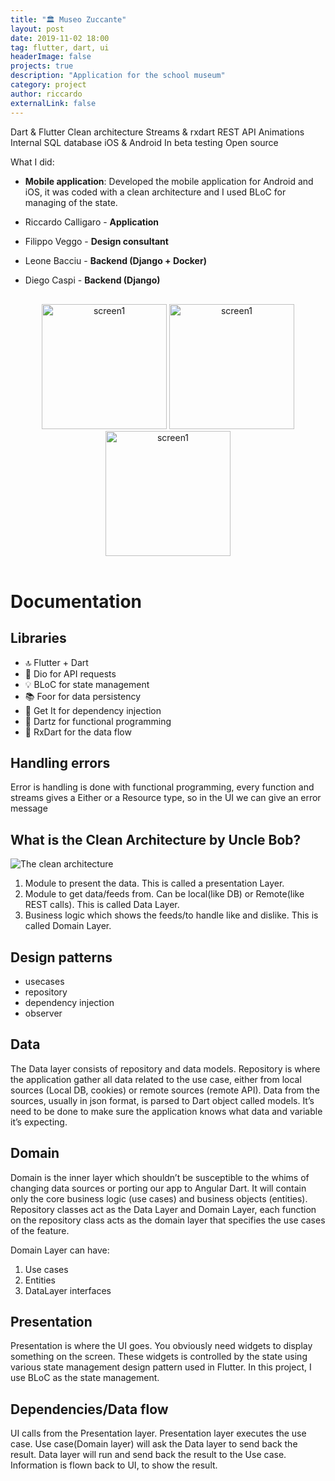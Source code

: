 ```yaml
---
title: "🏛 Museo Zuccante"
layout: post
date: 2019-11-02 18:00
tag: flutter, dart, ui
headerImage: false
projects: true
description: "Application for the school museum"
category: project
author: riccardo
externalLink: false
---
```



<span class="project-used-item">Dart & Flutter</span>
<span class="project-used-item">Clean architecture</span>
<span class="project-used-item">Streams & rxdart</span>
<span class="project-used-item">REST API</span>
<span class="project-used-item">Animations</span>
<span class="project-used-item">Internal SQL database</span>
<span class="project-used-item">iOS & Android</span>
<span class="project-used-item green-project">In beta testing <span class="ec-hammer"></span></span>
<span class="project-used-item green-project">Open source<span class="ec-unlock"></span></span>


What I did:
- **Mobile application**: Developed the mobile application for Android and iOS, it was coded with a clean architecture and I used BLoC for managing of the state.


- Riccardo Calligaro -  **Application**
- Filippo Veggo - **Design consultant**
- Leone Bacciu - **Backend (Django + Docker)**
- Diego Caspi - **Backend (Django)**<br>


<div style="text-align: center; margin-top: 30px;">
<img src="../../img/featured/museum/1.png" alt="screen1" width="200"/>
<img src="../../img/featured/museum/2.png" alt="screen1" width="200"/>
<img src="../../img/featured/museum/3.png" alt="screen1" width="200"/>
</div>



<br>

# Documentation

## Libraries
- 🔝  Flutter + Dart
- 📡  Dio for API requests
- 💡  BLoC for state management
- 📚  Foor for data persistency
- 💉  Get It for dependency injection
- 🔗  Dartz for functional programming
- 🌊  RxDart for the data flow

## Handling errors

Error is handling is done with functional programming, every function and streams gives a Either or a Resource type, so in the UI we can give an error message

## What is the Clean Architecture by Uncle Bob?

![The clean architecture](https://miro.medium.com/max/1400/1*wOmAHDN_zKZJns9YDjtrMw.jpeg)

1. Module to present the data. This is called a presentation Layer.
2. Module to get data/feeds from. Can be local(like DB) or Remote(like REST calls). This is called Data Layer.
3. Business logic which shows the feeds/to handle like and dislike. This is called Domain Layer.


## Design patterns
- usecases
- repository
- dependency injection
- observer


## Data

The Data layer consists of repository and data models. Repository is where the application gather all data related to the use case, either from local sources (Local DB, cookies) or remote sources (remote API). Data from the sources, usually in json format, is parsed to Dart object called models. It’s need to be done to make sure the application knows what data and variable it’s expecting.

## Domain

Domain is the inner layer which shouldn’t be susceptible to the whims of changing data sources or porting our app to Angular Dart. It will contain only the core business logic (use cases) and business objects (entities).
Repository classes act as the Data Layer and Domain Layer, each function on the repository class acts as the domain layer that specifies the use cases of the feature.

Domain Layer can have:
1. Use cases
2. Entities
3. DataLayer interfaces



## Presentation
Presentation is where the UI goes. You obviously need widgets to display something on the screen. These widgets is controlled by the state using various state management design pattern used in Flutter. In this project, I use BLoC as the state management.

## Dependencies/Data flow

UI calls from the Presentation layer.
Presentation layer executes the use case.
Use case(Domain layer) will ask the Data layer to send back the result.
Data layer will run and send back the result to the Use case.
Information is flown back to UI, to show the result.


